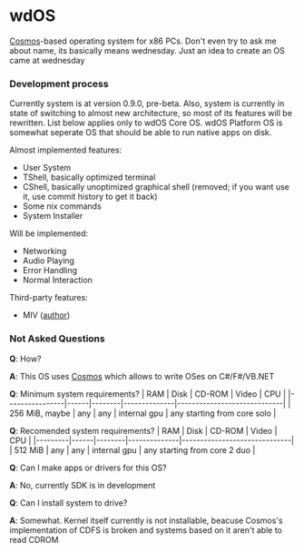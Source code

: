 # wdOS
[Cosmos](https://github.com/CosmosOS/Cosmos)-based operating system for x86 PCs. 
Don't even try to ask me about name, its basically means wednesday. Just an idea 
to create an OS came at wednesday

### Development process
Currently system is at version 0.9.0, pre-beta. Also, system is currently in state 
of switching to almost new architecture, so most of its features will be rewritten. 
List below applies only to wdOS Core OS. wdOS Platform OS is somewhat seperate OS 
that should be able to run native apps on disk.

Almost implemented features:
- User System
- TShell, basically optimized terminal
- CShell, basically unoptimized graphical shell (removed; if you want use it, use 
commit history to get it back)
- Some nix commands
- System Installer

Will be implemented:
- Networking
- Audio Playing
- Error Handling
- Normal Interaction

Third-party features:
- MIV ([author](https://github.com/bartashevich))

### Not Asked Questions
**Q**: How?

**A**: This OS uses [Cosmos](https://github.com/CosmosOS/Cosmos) which allows to write OSes on C#/F#/VB.NET


**Q**: Minimum system requirements?
| RAM            | Disk | CD-ROM | Video        | CPU                         |
|----------------|------|--------|--------------|-----------------------------|
| 256 MiB, maybe | any  | any    | internal gpu | any starting from core solo |


**Q**: Recomended system requirements?
| RAM     | Disk | CD-ROM | Video        | CPU                          |
|---------|------|--------|--------------|------------------------------|
| 512 MiB | any  | any    | internal gpu | any starting from core 2 duo |


**Q**: Can I make apps or drivers for this OS?

**A**: No, currently SDK is in development


**Q**: Can I install system to drive?

**A**: Somewhat. Kernel itself currently is not installable, beacuse Cosmos's implementation of CDFS is
broken and systems based on it aren't able to read CDROM